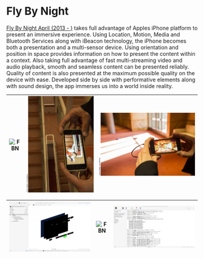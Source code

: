 Fly By Night
=============
[Fly By Night April (2013 - )](http://www.melindahetzel.com/fly-by-night.html) takes full advantage of Apples iPhone platform to present an immersive experience. Using Location, Motion, Media and Bluetooth Services along with iBeacon technology, the iPhone becomes both a presentation and a multi-sensor device. Using orientation and position in space provides information on how to present the content within a context. Also taking full advantage of fast multi-streaming video and audio playback, smooth and seamless content can be presented reliably. Quality of content is also presented at the maximum possible quality on the device with ease. Developed side by side with performative elements along with sound design, the app immerses us into a world inside reality. 

|![FBN](https://github.com/sohla/sohla.github.io/images/image.jpeg)|![FBN](/images/FlyByNight_MH&Co_photoPiaJohnson_5542.jpg)|![FBN](/images/FlyByNight_MH&Co_photoPiaJohnson_5672.jpg)|
|---|---|---|

|![FBN](/images/fbnui.jpg)|![FBN](/images/IMG_0669.JPG)|![FBN](/images/DDLog.jpg)|
|---|---|---|